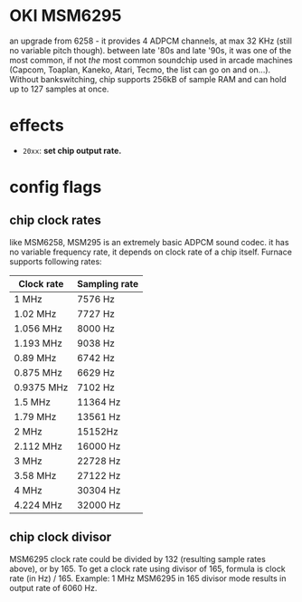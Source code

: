 # OKI MSM6295

an upgrade from 6258 - it provides 4 ADPCM channels, at max 32 KHz (still no variable pitch though). between late '80s and late '90s, it was one of the most common, if not _the_ most common soundchip used in arcade machines (Capcom, Toaplan, Kaneko, Atari, Tecmo, the list can go on and on...). Without bankswitching, chip supports 256kB of sample RAM and can hold up to 127 samples at once.

# effects

- `20xx`: **set chip output rate.**
# config flags
## chip clock rates
like MSM6258, MSM295 is an extremely basic ADPCM sound codec. it has no variable frequency rate, it depends on clock rate of a chip itself. Furnace supports following rates:

| Clock rate         | Sampling rate |
|--------------------|---------------|
| 1 MHz              | 7576 Hz       |
| 1.02 MHz           | 7727 Hz       |
| 1.056 MHz          | 8000 Hz       |
| 1.193 MHz          | 9038 Hz       |
| 0.89 MHz           | 6742 Hz       |
| 0.875 MHz          | 6629 Hz       |
| 0.9375 MHz         | 7102 Hz       |
| 1.5 MHz            | 11364 Hz      |
| 1.79 MHz           | 13561 Hz      |
| 2 MHz              | 15152Hz       |
| 2.112 MHz          | 16000 Hz      |
| 3 MHz              | 22728 Hz      |
| 3.58 MHz           | 27122 Hz      |
| 4 MHz              | 30304 Hz      |
| 4.224 MHz          | 32000 Hz      |

## chip clock divisor

MSM6295 clock rate could be divided by 132 (resulting sample rates above), or by 165. To get a clock rate using divisor of 165, formula is clock rate (in Hz) / 165. Example: 1 MHz MSM6295 in 165 divisor mode results in output rate of 6060 Hz.
